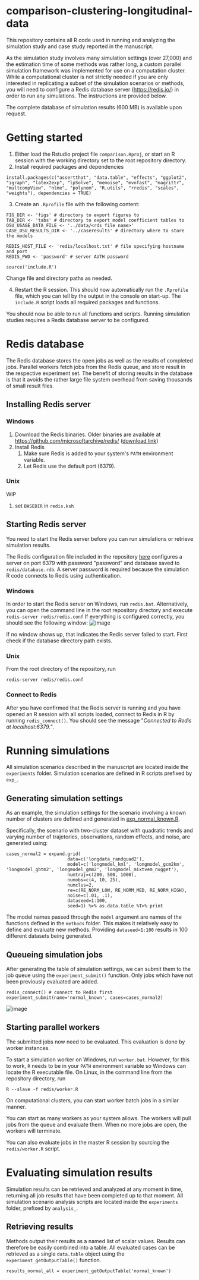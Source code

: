 # comparison-clustering-longitudinal-data
This repository contains all R code used in running and analyzing the simulation study and case study reported in the manuscript.

As the simulation study involves many simulation settings (over 27,000) and the estimation time of some methods was rather long, a custom parallel simulation framework was implemented for use on a computation cluster. While a computational cluster is not strictly needed if you are only interested in replicating a subset of the simulation scenarios or methods, you will need to configure a Redis database server (https://redis.io/) in order to run any simulations. The instructions are provided below.

The complete database of simulation results (600 MB) is available upon request.

# Getting started
1. Either load the Rstudio project file `comparison.Rproj`, or start an R session with the working directory set to the root repository directory.
2. Install required packages and dependencies
```
install.packages(c("assertthat", "data.table", "effects", "ggplot2", "igraph", "latex2exp", "lpSolve", "memoise", "mvnfast", "magrittr", "multcompView", "nlme", "polynom", "R.utils", "rredis", "scales", "weights"), dependencies = TRUE)
```
3. Create an `.Rprofile` file with the following content:
```
FIG_DIR <- 'figs' # directory to export figures to
TAB_DIR <- 'tabs' # directory to export model coefficient tables to
OSU_USAGE_DATA_FILE <- '../data/<rds file name>'
CASE_OSU_RESULTS_DIR <- '../caseresults' # directory where to store the models

REDIS_HOST_FILE <- 'redis/localhost.txt' # file specifying hostname and port
REDIS_PWD <- 'password' # server AUTH password

source('include.R')
```
Change file and directory paths as needed.

4. Restart the R session. This should now automatically run the `.Rprofile` file, which you can tell by the output in the console on start-up. The `include.R` script loads all required packages and functions.

You should now be able to run all functions and scripts. Running simulation studies requires a Redis database server to be configured.


# Redis database
The Redis database stores the open jobs as well as the results of completed jobs. Parallel workers fetch jobs from the Redis queue, and store result in the respective experiment set. The benefit of storing results in the database is that it avoids the rather large file system overhead from saving thousands of small result files.

## Installing Redis server
### Windows
1. Download the Redis binaries. Older binaries are available at https://github.com/microsoftarchive/redis/ ([download link](https://github.com/microsoftarchive/redis/releases/download/win-3.2.100/Redis-x64-3.2.100.msi))
2. Install Redis
    1. Make sure Redis is added to your system's `PATH` environment variable.
    2. Let Redis use the default port (6379).

### Unix
WIP
1. set `BASEDIR` in `redis.ksh`

## Starting Redis server
You need to start the Redis server before you can run simulations or retrieve simulation results.

The Redis configuration file included in the repository [here](https://github.com/philips-labs/comparison-clustering-longitudinal-data/blob/main/redis/redis.conf) configures a server on port 6379 with password "password" and database saved to `redis/database.rdb`. A server password is required because the simulation R code connects to Redis using authentication.

### Windows
In order to start the Redis server on Windows, run `redis.bat`. Alternatively, you can open the command line in the root repository directory and execute `redis-server redis/redis.conf`
If everything is configured correctly, you should see the following window:
![image](https://user-images.githubusercontent.com/8193083/133419959-81d09c0d-2d8d-4392-8d66-ef09d95d8fb4.png)

If no window shows up, that indicates the Redis server failed to start. First check if the database directory path exists.

### Unix
From the root directory of the repository, run
```
redis-server redis/redis.conf
```

### Connect to Redis
After you have confirmed that the Redis server is running and you have opened an R session with all scripts loaded, connect to Redis in R by running `redis_connect()`. You should see the message "_Connected to Redis at localhost:6379._".

# Running simulations
All simulation scenarios described in the manuscript are located inside the `experiments` folder. Simulation scenarios are defined in R scripts prefixed by `exp_`.

## Generating simulation settings
As an example, the simulation settings for the scenario involving a known number of clusters are defined and generated in [exp_normal_known.R](https://github.com/philips-labs/comparison-clustering-longitudinal-data/blob/main/experiments/exp_normal_known.R).

Specifically, the scenario with two-cluster dataset with quadratic trends and varying number of trajetories, observations, random effects, and noise, are generated using:
```
cases_normal2 = expand.grid(
                       data=c('longdata_randquad2'),
                       model=c('longmodel_kml', 'longmodel_gcm2km', 'longmodel_gbtm2', 'longmodel_gmm2', 'longmodel_mixtvem_nugget'),
                       numtraj=c(200, 500, 1000),
                       numobs=c(4, 10, 25),
                       numclus=2,
                       re=c(RE_NORM_LOW, RE_NORM_MED, RE_NORM_HIGH),
                       noise=c(.01, .1),
                       dataseed=1:100,
                       seed=1) %>% as.data.table %T>% print
```
The model names passed through the `model` argument are names of the functions defined in the `methods` folder. This makes it relatively easy to define and evaluate new methods.
Providing `dataseed=1:100` results in 100 different datasets being generated.

## Queueing simulation jobs
After generating the table of simulation settings, we can submit them to the job queue using the `experiment_submit()` function. Only jobs which have not been previously evaluated are added.
```
redis_connect() # connect to Redis first
experiment_submit(name='normal_known', cases=cases_normal2)
```

![image](https://user-images.githubusercontent.com/8193083/133441363-b30a6a9e-efa8-40f1-8b41-17151b8690a8.png)


## Starting parallel workers
The submitted jobs now need to be evaluated. This evaluation is done by worker instances.

To start a simulation worker on Windows, run `worker.bat`. 
However, for this to work, `R` needs to be in your `PATH` environment variable so Windows can locate the R executable file.
On Linux, in the command line from the repository directory, run
```
R --slave -f redis/worker.R
```
On computational clusters, you can start worker batch jobs in a similar manner.

You can start as many workers as your system allows. The workers will pull jobs from the queue and evaluate them. When no more jobs are open, the workers will terminate.

You can also evaluate jobs in the master R session by sourcing the `redis/worker.R` script.

# Evaluating simulation results
Simulation results can be retrieved and analyzed at any moment in time, returning all job results that have been completed up to that moment. All simulation scenario analysis scripts are located inside the `experiments` folder, prefixed by `analysis_`.

## Retrieving results
Methods output their results as a named list of scalar values. Results can therefore be easily combined into a table. All evaluated cases can be retrieved as a single `data.table` object using the `experiment_getOutputTable()` function.
```
results_normal_all = experiment_getOutputTable('normal_known')
```
